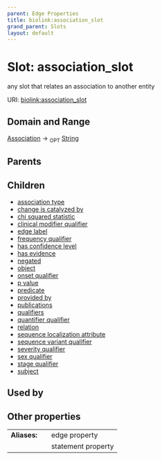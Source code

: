 ```yaml
---
parent: Edge Properties
title: biolink:association_slot
grand_parent: Slots
layout: default
---
```


# Slot: association_slot


any slot that relates an association to another entity

URI: [biolink:association_slot](https://w3id.org/biolink/vocab/association_slot)

## Domain and Range

[Association](Association.md) ->  <sub>OPT</sub> [String](types/String.md)

## Parents


## Children

 *  [association type](association_type.md)
 *  [change is catalyzed by](change_is_catalyzed_by.md)
 *  [chi squared statistic](chi_squared_statistic.md)
 *  [clinical modifier qualifier](clinical_modifier_qualifier.md)
 *  [edge label](edge_label.md)
 *  [frequency qualifier](frequency_qualifier.md)
 *  [has confidence level](has_confidence_level.md)
 *  [has evidence](has_evidence.md)
 *  [negated](negated.md)
 *  [object](object.md)
 *  [onset qualifier](onset_qualifier.md)
 *  [p value](p_value.md)
 *  [predicate](predicate.md)
 *  [provided by](provided_by.md)
 *  [publications](publications.md)
 *  [qualifiers](qualifiers.md)
 *  [quantifier qualifier](quantifier_qualifier.md)
 *  [relation](relation.md)
 *  [sequence localization attribute](sequence_localization_attribute.md)
 *  [sequence variant qualifier](sequence_variant_qualifier.md)
 *  [severity qualifier](severity_qualifier.md)
 *  [sex qualifier](sex_qualifier.md)
 *  [stage qualifier](stage_qualifier.md)
 *  [subject](subject.md)

## Used by


## Other properties

|  |  |  |
| --- | --- | --- |
| **Aliases:** | | edge property |
|  | | statement property |

